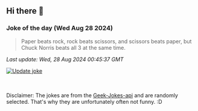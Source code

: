 ## Hi there 👋

### Joke of the day (Wed Aug 28 2024)
<!-- joke -->
>Paper beats rock, rock beats scissors, and scissors beats paper, but Chuck Norris beats all 3 at the same time.
<!-- /joke -->

*Last update: Wed, 28 Aug 2024 00:45:37 GMT*

[![Update joke](https://github.com/nclskfm/nclskfm/actions/workflows/joke.yml/badge.svg)](https://github.com/nclskfm/nclskfm/actions/workflows/joke.yml)

<br><br>
Disclaimer: The jokes are from the [Geek-Jokes-api](https://github.com/sameerkumar18/geek-joke-api) and are randomly selected. That's why they are unfortunately often not funny. :D
